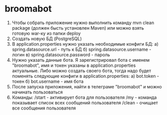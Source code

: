 # broomabot

1. Чтобы собрать приложение нужно выполнить команду mvn clean package (должен бысть установлен Maven)
   или можно взять готовую war-ку из папки deploy
2. Создать новую БД (PostgreSQL)  
3. В application.properties нужно указать необходимые конфиги БД:
 а) spring.datasource.url - путь к БД 
 б) spring.datasource.username - логин
 в) spring.datasource.password - пароль
4. Нужно указать данные бота. 
   Я зарегистрировал бота с именем "broomabot", имя и токен указаны в application.properties актуальные.
   Либо можно создать своего бота, тогда надо будет поменять следующие конфиги в application.properties:
   а) bot.token - токен
   б) bot.username - имя бота
5. После запуска приложения, найти в телеграме "broomabot" и можно начинать пользоваться
6. Команды: 
/start - активирует бота для пользователя
/my - команда показывает список всех сообщений пользователя
/clean - очищает все сообщения пользователя
 
